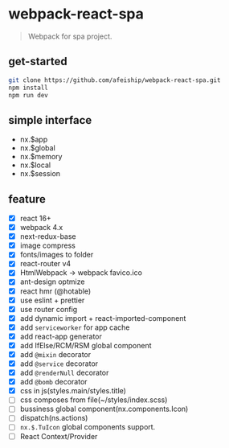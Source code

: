 # webpack-react-spa
> Webpack for spa project.

## get-started
```bash
git clone https://github.com/afeiship/webpack-react-spa.git
npm install
npm run dev
```

## simple interface
- nx.\$app
- nx.\$global
- nx.\$memory
- nx.\$local
- nx.\$session

## feature
- [x] react 16+
- [x] webpack 4.x
- [x] next-redux-base
- [x] image compress
- [x] fonts/images to folder
- [x] react-router v4
- [x] HtmlWebpack -> webpack favico.ico
- [x] ant-design optmize
- [x] react hmr (@hotable)
- [x] use eslint + prettier
- [x] use router config
- [x] add dynamic import + react-imported-component
- [x] add `serviceworker` for app cache
- [x] add react-app generator
- [x] add IfElse/RCM/RSM global component
- [x] add `@mixin` decorator
- [x] add `@service` decorator
- [x] add `@renderNull` decorator
- [x] add `@bomb` decorator
- [x] css in js(styles.main/styles.title)
- [ ] css composes from file(~/styles/index.scss)
- [ ] bussiness global component(nx.components.Icon)
- [ ] dispatch(ns.actions)
- [ ] `nx.$.TuIcon` global components support.
- [ ] React Context/Provider
